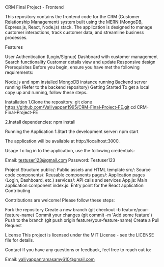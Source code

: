 CRM Final Project - Frontend

This repository contains the frontend code for the CRM (Customer Relationship Management) system built using the MERN (MongoDB, Express.js, React, Node.js) stack. The application is designed to manage customer interactions, track customer data, and streamline business processes.

Features

User Authentication (Login/Signup)
Dashboard with customer management
Search functionality
Customer details view and update
Responsive design
Prerequisites
Before you begin, ensure you have met the following requirements:

Node.js and npm installed
MongoDB instance running
Backend server running (Refer to the backend repository)
Getting Started
To get a local copy up and running, follow these steps.

Installation
1.Clone the repository:
git clone https://github.com/Valliyappan1995/CRM-Final-Project-FE.git
cd CRM-Final-Project-FE

2.Install dependencies:
npm install

Running the Application
1.Start the development server:
npm start

The application will be available at http://localhost:3000.

Usage
To log in to the application, use the following credentials:

Email: testuser123@gmail.com
Password: Testuser123

Project Structure
public/: Public assets and HTML template
src/: Source code
components/: Reusable components
pages/: Application pages (Login, Dashboard, etc.)
services/: API calls and services
App.js: Main application component
index.js: Entry point for the React application
Contributing

Contributions are welcome! Please follow these steps:

Fork the repository
Create a new branch (git checkout -b feature/your-feature-name)
Commit your changes (git commit -m 'Add some feature')
Push to the branch (git push origin feature/your-feature-name)
Create a Pull Request

License
This project is licensed under the MIT License - see the LICENSE file for details.

Contact
If you have any questions or feedback, feel free to reach out to:

Email: valliyappanramasamy610@gmail.com




